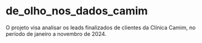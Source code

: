 # de_olho_nos_dados_camim
O projeto visa analisar os leads finalizados de clientes da Clínica Camim, no período de janeiro a novembro de 2024.
